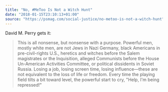 ```yaml
---
title: "No, #MeToo Is Not a Witch Hunt"
date: "2018-01-15T23:10:13+01:00"
source: "https://psmag.com/social-justice/no-metoo-is-not-a-witch-hunt"
---
```


David M. Perry gets it:

> This is all nonsense, but nonsense with a purpose. Powerful men, mostly white men, are not Jews in Nazi Germany, black Americans in pre-civil-rights U.S., heretics and witches before the Salem magistrates or the Inquisition, alleged Communists before the House Un-American Activities Committee, or political dissidents in Soviet Russia. Losing a job, losing screen time, losing influence—these are not equivalent to the loss of life or freedom. Every time the playing field tilts a bit toward level, the powerful start to cry, "Help, I'm being repressed!"
